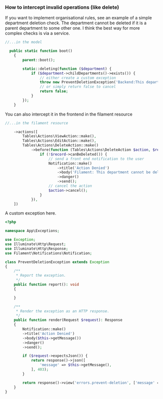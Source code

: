 ### How to intercept invalid operations (like delete)

If you want to implement organisational rules, see an example of a simple department deletion check.
The department cannot be deleted if it is a parent department to some other one. I think the best way for more complex checks is via a service.

```php
//...in the model

  public static function boot()
    {
        parent::boot();

        static::deleting(function ($department) {
            if ($department->childDepartments()->exists()) {
                // either create a custom exception
                throw new PreventDeletionException('Backend:This department cannot be deleted because it has child departments.');
                // or simply return false to cancel
                return false;
            }
        });
    }
```

You can also intercept it in the frontend in the filament resource

```php
//...in the filament resource

    ->actions([
        Tables\Actions\ViewAction::make(),
        Tables\Actions\EditAction::make(),
        Tables\Actions\DeleteAction::make()
            ->before(function (Tables\Actions\DeleteAction $action, $record) {
                if (!$record->canBeDeleted()) {
                    // send a front end notification to the user
                    Notification::make()
                        ->title('Action Denied')
                        ->body('Filament: This department cannot be deleted because it has child departments.')
                        ->danger()
                        ->send();
                    // cancel the action
                    $action->cancel();
                }
            }),
    ])

```

A custom exception here.

```php
<?php

namespace App\Exceptions;

use Exception;
use Illuminate\Http\Request;
use Illuminate\Http\Response;
use Filament\Notifications\Notification;

class PreventDeletionException extends Exception
{
    /**
     * Report the exception.
     */
    public function report(): void
    {

    }

    /**
     * Render the exception as an HTTP response.
     */
    public function render(Request $request): Response
    {
        Notification::make()
        ->title('Action Denied')
        ->body($this->getMessage())
        ->danger()
        ->send();

        if ($request->expectsJson()) {
            return response()->json([
                'message' => $this->getMessage(),
            ], 403);
        }

        return response()->view('errors.prevent-deletion', ['message' => $this->getMessage()], 403);
    }
}

```
